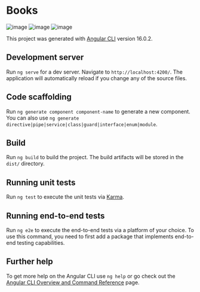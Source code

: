 # Books


![image](https://github.com/KotaYamini/books/assets/48117959/e3699af4-818f-49fc-9116-ba8414ae4740)
![image](https://github.com/KotaYamini/books/assets/48117959/eaa84629-c1fd-4ae9-8d62-34a72b98fbe7)
![image](https://github.com/KotaYamini/books/assets/48117959/0a5cf949-2826-4c38-81f8-74d274e0ce8f)

This project was generated with [Angular CLI](https://github.com/angular/angular-cli) version 16.0.2.

## Development server

Run `ng serve` for a dev server. Navigate to `http://localhost:4200/`. The application will automatically reload if you change any of the source files.

## Code scaffolding

Run `ng generate component component-name` to generate a new component. You can also use `ng generate directive|pipe|service|class|guard|interface|enum|module`.

## Build

Run `ng build` to build the project. The build artifacts will be stored in the `dist/` directory.

## Running unit tests

Run `ng test` to execute the unit tests via [Karma](https://karma-runner.github.io).

## Running end-to-end tests

Run `ng e2e` to execute the end-to-end tests via a platform of your choice. To use this command, you need to first add a package that implements end-to-end testing capabilities.

## Further help

To get more help on the Angular CLI use `ng help` or go check out the [Angular CLI Overview and Command Reference](https://angular.io/cli) page.
